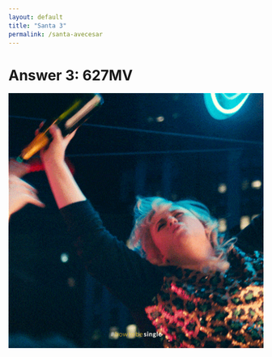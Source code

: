 ```yaml
---
layout: default
title: "Santa 3"
permalink: /santa-avecesar
---
```

# Answer 3: 627MV

![](/_santa/a3.gif)